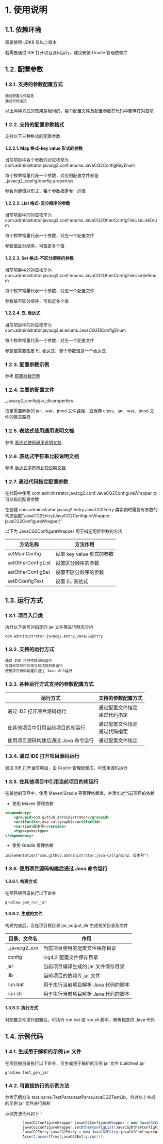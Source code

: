 # 1. 使用说明

## 1.1. 依赖环境

需要使用 JDK8 及以上版本

若需要通过 IDE 打开项目源码运行，建议安装 Gradle 管理依赖库

## 1.2. 配置参数

### 1.2.1. 支持的参数配置方式

```
通过配置文件指定
通过代码指定
```

以上两种方式的效果是相同的，每个配置文件及配置参数在代码中都存在对应项

### 1.2.2. 支持的配置参数格式

支持以下三种格式的配置参数

#### 1.2.2.1. Map 格式-key value 形式的参数

当前项目中各个参数的对应枚举为 com.adrninistrator.javacg2.conf.enums.JavaCG2ConfigKeyEnum

每个枚举常量代表一个参数，对应的配置文件都是 _javacg2_config/config.properties

参数为键值对形式，每个参数指定唯一的值

#### 1.2.2.2. List 格式-区分顺序的参数

当前项目中的对应枚举为 com.adrninistrator.javacg2.conf.enums.JavaCG2OtherConfigFileUseListEnum

每个枚举常量代表一个参数，对应一个配置文件

参数值区分顺序，可指定多个值

#### 1.2.2.3. Set 格式-不区分顺序的参数

当前项目中的对应枚举为 com.adrninistrator.javacg2.conf.enums.JavaCG2OtherConfigFileUseSetEnum

每个枚举常量代表一个参数，对应一个配置文件

参数值不区分顺序，可指定多个值

#### 1.2.2.4. EL 表达式

当前项目中的对应枚举为 com.adrninistrator.javacg2.el.enums.JavaCG2ElConfigEnum

每个枚举常量代表一个参数，对应一个配置文件

参数值需要指定 EL 表达式，整个参数值是一个表达式

### 1.2.3. 配置参数示例

参考 [配置参数示例](docs/_javacg2_all_config.md)

### 1.2.4. 主要的配置文件

_javacg2_config/jar_dir.properties

指定需要解析的 jar、war、jmod 文件路径，或保存 class、jar、war、jmod 文件的目录路径

### 1.2.5. 表达式使用通用说明文档

参考 [表达式使用通用说明文档](src/main/resources/_el_example/el_usage.md)

### 1.2.6. 表达式字符串比较说明文档

参考 [表达式字符串比较说明文档](src/main/resources/_el_example/string_compare.md)

### 1.2.7. 通过代码指定配置参数

在代码中使用 com.adrninistrator.javacg2.conf.JavaCG2ConfigureWrapper 类可以指定配置参数

在创建 com.adrninistrator.javacg2.entry.JavaCG2Entry 类实例时需要有参数的构造函数“JavaCG2Entry(JavaCG2ConfigureWrapper javaCG2ConfigureWrapper)”

以下为 JavaCG2ConfigureWrapper 用于指定配置参数的方法

|方法名称|方法作用|
|---|---|
|setMainConfig|设置 key value 形式的参数|
|setOtherConfigList|设置区分顺序的参数|
|setOtherConfigSet|设置不区分顺序的参数|
|setElConfigText|设置 EL 表达式|

## 1.3. 运行方式

### 1.3.1. 项目入口类

执行以下类可对指定的 jar 文件等进行静态分析

```
com.adrninistrator.javacg2.entry.JavaCG2Entry
```

### 1.3.2. 支持的运行方式

```
通过 IDE 打开项目源码运行
在其他项目中引用当前项目的库运行
使用项目源码构建后通过 Java 命令运行
```

### 1.3.3. 各种运行方式支持的参数配置方式

|运行方式|支持的参数配置方式|
|---|---|
|通过 IDE 打开项目源码运行|通过配置文件指定<br>通过代码指定|
|在其他项目中引用当前项目的库运行|通过配置文件指定<br>通过代码指定|
|使用项目源码构建后通过 Java 命令运行|通过配置文件指定|

### 1.3.4. 通过 IDE 打开项目源码运行

通过 IDE 打开当前项目，由 Gradle 管理依赖库，可使用源码运行

### 1.3.5. 在其他项目中引用当前项目的库运行

在其他的项目中，使用 Maven/Gradle 等管理依赖库，并添加对当前项目的依赖

- 使用 Maven 管理依赖

```xml
<dependency>
    <groupId>com.github.adrninistrator</groupId>
    <artifactId>java-callgraph2</artifactId>
    <version>版本号</version>
    <type>pom</type>
</dependency>
```

- 使用 Gradle 管理依赖

```
implementation("com.github.adrninistrator:java-callgraph2: 版本号")
```

### 1.3.6. 使用项目源码构建后通过 Java 命令运行

#### 1.3.6.1. 构建方式

在项目根目录执行以下命令

```
gradlew gen_run_jar
```

#### 1.3.6.2. 生成的文件

构建完成后，会在项目根目录 jar_output_dir 生成相关目录及文件

|目录、文件名|作用|
|---|---|
|_javacg2_xxx|当前项目使用的配置文件保存目录|
|config|log4j2 配置文件保存目录|
|jar|当前项目编译生成的 jar 文件保存目录|
|lib|当前项目的依赖库 jar 文件|
|run.bat|用于执行当前项目解析 Java 代码的脚本|
|run.sh|用于执行当前项目解析 Java 代码的脚本|

#### 1.3.6.3. 执行方式

对配置文件进行配置后，可执行 run.bat 或 run.sh 脚本，解析指定的 Java 代码

## 1.4. 示例代码

### 1.4.1. 生成用于解析的示例 jar 文件

在项目根目录执行以下命令，可生成用于解析的示例 jar 文件 build/test.jar

```shell
gradlew test_gen_jar
```

### 1.4.2. 可直接执行的示例方法

参考示例方法 test.parse.TestParse:testParseJavaCG2TestLib，会对以上生成的示例 jar 文件进行解析

示例方法代码如下：

```java
        JavaCG2ConfigureWrapper javaCG2ConfigureWrapper = new JavaCG2ConfigureWrapper();
        javaCG2ConfigureWrapper.setOtherConfigList(JavaCG2OtherConfigFileUseListEnum.OCFULE_JAR_DIR, "build/test.jar");
        JavaCG2Entry javaCG2Entry = new JavaCG2Entry(javaCG2ConfigureWrapper);
        Assert.assertTrue(javaCG2Entry.run());
```
